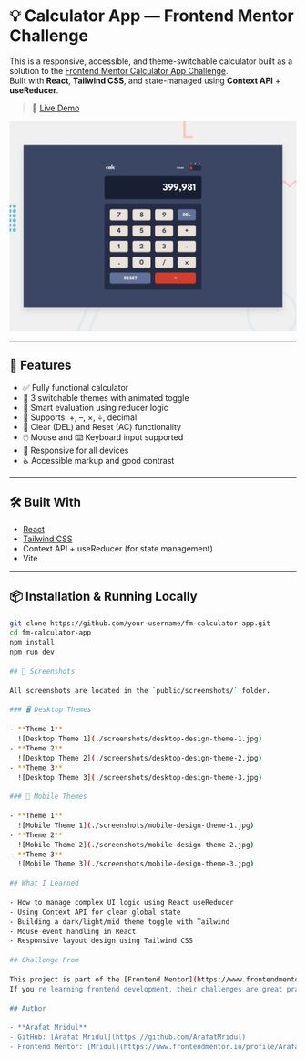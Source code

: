 # 💡 Calculator App — Frontend Mentor Challenge

This is a responsive, accessible, and theme-switchable calculator built as a solution to the [Frontend Mentor Calculator App Challenge](https://www.frontendmentor.io/challenges/calculator-app-9lteq5N29).  
Built with **React**, **Tailwind CSS**, and state-managed using **Context API** + **useReducer**.

> 🔗 [Live Demo](https://fm-calculator-app-mridul.netlify.app/)

![Calculator Preview](/public/preview.jpg)

---

## 🚀 Features

-   ✅ Fully functional calculator
-   🎨 3 switchable themes with animated toggle
-   🧠 Smart evaluation using reducer logic
-   🧮 Supports: +, –, ×, ÷, decimal
-   🧼 Clear (DEL) and Reset (AC) functionality
-   🖱️ Mouse and ⌨️ Keyboard input supported
-   📱 Responsive for all devices
-   ♿ Accessible markup and good contrast

---

## 🛠️ Built With

-   [React](https://reactjs.org/)
-   [Tailwind CSS](https://tailwindcss.com/)
-   Context API + useReducer (for state management)
-   Vite

---

## 📦 Installation & Running Locally

```bash
git clone https://github.com/your-username/fm-calculator-app.git
cd fm-calculator-app
npm install
npm run dev

## 📸 Screenshots

All screenshots are located in the `public/screenshots/` folder.

### 🖥️ Desktop Themes

- **Theme 1**
  ![Desktop Theme 1](./screenshots/desktop-design-theme-1.jpg)
- **Theme 2**
  ![Desktop Theme 2](./screenshots/desktop-design-theme-2.jpg)
- **Theme 3**
  ![Desktop Theme 3](./screenshots/desktop-design-theme-3.jpg)

### 📱 Mobile Themes

- **Theme 1**
  ![Mobile Theme 1](./screenshots/mobile-design-theme-1.jpg)
- **Theme 2**
  ![Mobile Theme 2](./screenshots/mobile-design-theme-2.jpg)
- **Theme 3**
  ![Mobile Theme 3](./screenshots/mobile-design-theme-3.jpg)

## What I Learned

- How to manage complex UI logic using React useReducer
- Using Context API for clean global state
- Building a dark/light/mid theme toggle with Tailwind
- Mouse event handling in React
- Responsive layout design using Tailwind CSS

## Challenge From

This project is part of the [Frontend Mentor](https://www.frontendmentor.io/) challenge.
If you're learning frontend development, their challenges are great practice!

## Author

- **Arafat Mridul**
- GitHub: [Arafat Mridul](https://github.com/ArafatMridul)
- Frontend Mentor: [Mridul](https://www.frontendmentor.io/profile/ArafatMridul)
```
